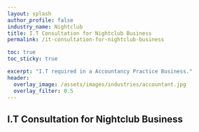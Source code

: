 ```yaml
---
layout: splash 
author_profile: false 
industry_name: Nightclub
title: I.T Consultation for Nightclub Business
permalink: /it-consultation-for-nightclub-business

toc: true
toc_sticky: true

excerpt: "I.T required in a Accountancy Practice Business."
header:
  overlay_image: /assets/images/industries/accountant.jpg
  overlay_filter: 0.5 
---
```


## I.T Consultation for Nightclub Business